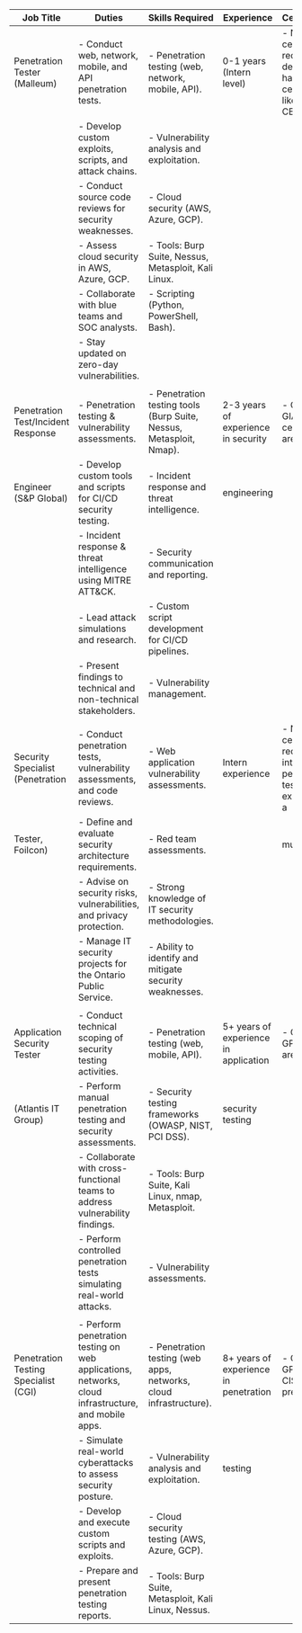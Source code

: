 | Job Title                              | Duties                                                                                                                                 | Skills Required                                                                                          | Experience                                | Certifications                                                                             |
|----------------------------------------|----------------------------------------------------------------------------------------------------------------------------------------|----------------------------------------------------------------------------------------------------------|-------------------------------------------|--------------------------------------------------------------------------------------------|
| Penetration Tester (Malleum)           | - Conduct web, network, mobile, and API penetration tests.                                                                             | - Penetration testing (web, network, mobile, API).                                                       | 0-1 years (Intern level)                  | - No specific certifications required, but desirable to have certifications like OSCP or CEH|
|                                        | - Develop custom exploits, scripts, and attack chains.                                                                                 | - Vulnerability analysis and exploitation.                                                               |                                           |                                                                                            |
|                                        | - Conduct source code reviews for security weaknesses.                                                                                 | - Cloud security (AWS, Azure, GCP).                                                                      |                                           |                                                                                            |
|                                        | - Assess cloud security in AWS, Azure, GCP.                                                                                            | - Tools: Burp Suite, Nessus, Metasploit, Kali Linux.                                                     |                                           |                                                                                            |
|                                        | - Collaborate with blue teams and SOC analysts.                                                                                        | - Scripting (Python, PowerShell, Bash).                                                                  |                                           |                                                                                            |
|                                        | - Stay updated on zero-day vulnerabilities.                                                                                            |                                                                                                          |                                           |                                                                                            |
|                                        |                                                                                                                                        |                                                                                                          |                                           |                                                                                            |
| Penetration Test/Incident Response     | - Penetration testing & vulnerability assessments.                                                                                     | - Penetration testing tools (Burp Suite, Nessus, Metasploit, Nmap).                                      | 2-3 years of experience in security       | - OSCP, CEH, GIAC certifications are desirable.                                            |
| Engineer (S&P Global)                  | - Develop custom tools and scripts for CI/CD security testing.                                                                         | - Incident response and threat intelligence.                                                             | engineering                               |                                                                                            |
|                                        | - Incident response & threat intelligence using MITRE ATT&CK.                                                                          | - Security communication and reporting.                                                                  |                                           |                                                                                            |
|                                        | - Lead attack simulations and research.                                                                                                | - Custom script development for CI/CD pipelines.                                                         |                                           |                                                                                            |
|                                        | - Present findings to technical and non-technical stakeholders.                                                                        | - Vulnerability management.                                                                              |                                           |                                                                                            |
|                                        |                                                                                                                                        |                                                                                                          |                                           |                                                                                            |
| Security Specialist (Penetration       | - Conduct penetration tests, vulnerability assessments, and code reviews.                                                              | - Web application vulnerability assessments.                                                             | Intern experience                         | - No specific certifications required, but intern-level penetration testing experience is a|
| Tester, Foilcon)                       | - Define and evaluate security architecture requirements.                                                                              | - Red team assessments.                                                                                  |                                           | must.                                                                                      |
|                                        | - Advise on security risks, vulnerabilities, and privacy protection.                                                                   | - Strong knowledge of IT security methodologies.                                                         |                                           |                                                                                            |
|                                        | - Manage IT security projects for the Ontario Public Service.                                                                          | - Ability to identify and mitigate security weaknesses.                                                  |                                           |                                                                                            |
|                                        |                                                                                                                                        |                                                                                                          |                                           |                                                                                            |
| Application Security Tester            | - Conduct technical scoping of security testing activities.                                                                            | - Penetration testing (web, mobile, API).                                                                | 5+ years of experience in application     | - OSCP, CEH, GPEN, CISSP are preferred.                                                    |
| (Atlantis IT Group)                    | - Perform manual penetration testing and security assessments.                                                                         | - Security testing frameworks (OWASP, NIST, PCI DSS).                                                    | security testing                          |                                                                                            |
|                                        | - Collaborate with cross-functional teams to address vulnerability findings.                                                           | - Tools: Burp Suite, Kali Linux, nmap, Metasploit.                                                       |                                           |                                                                                            |
|                                        | - Perform controlled penetration tests simulating real-world attacks.                                                                  | - Vulnerability assessments.                                                                             |                                           |                                                                                            |
|                                        |                                                                                                                                        |                                                                                                          |                                           |                                                                                            |
| Penetration Testing Specialist (CGI)   | - Perform penetration testing on web applications, networks, cloud infrastructure, and mobile apps.                                    | - Penetration testing (web apps, networks, cloud infrastructure).                                        | 8+ years of experience in penetration     | - OSCP, CEH, GPEN, OSWE, CISSP are preferred.                                              |
|                                        | - Simulate real-world cyberattacks to assess security posture.                                                                         | - Vulnerability analysis and exploitation.                                                               | testing                                   |                                                                                            |
|                                        | - Develop and execute custom scripts and exploits.                                                                                     | - Cloud security testing (AWS, Azure, GCP).                                                              |                                           |                                                                                            |
|                                        | - Prepare and present penetration testing reports.                                                                                     | - Tools: Burp Suite, Metasploit, Kali Linux, Nessus.                                                     |                                           |                                                                                            |
